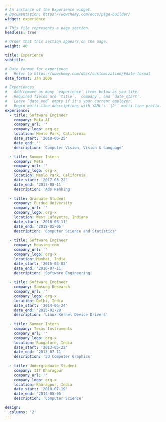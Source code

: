 ```yaml
---
# An instance of the Experience widget.
# Documentation: https://wowchemy.com/docs/page-builder/
widget: experience

# This file represents a page section.
headless: true

# Order that this section appears on the page.
weight: 40

title: Experience
subtitle:

# Date format for experience
#   Refer to https://wowchemy.com/docs/customization/#date-format
date_format: Jan 2006

# Experiences.
#   Add/remove as many `experience` items below as you like.
#   Required fields are `title`, `company`, and `date_start`.
#   Leave `date_end` empty if it's your current employer.
#   Begin multi-line descriptions with YAML's `|2-` multi-line prefix.
experience:  
  - title: Software Engineer
    company: Meta AI
    company_url: ''
    company_logo: org-gc
    location: Menlo Park, California
    date_start: '2018-06-25'
    date_end: ''
    description: 'Computer Vision, Vision & Language'

  - title: Summer Intern
    company: Meta
    company_url: ''
    company_logo: org-x
    location: Menlo Park, California
    date_start: '2017-05-22'
    date_end: '2017-08-11'
    description: 'Ads Ranking'
    
  - title: Graduate Student
    company: Purdue University
    company_url: ''
    company_logo: org-x
    location: West Lafayette, Indiana
    date_start: '2016-08-11'
    date_end: '2018-05-05'
    description: 'Computer Science and Statistics'
    
  - title: Software Engineer
    company: Housing.com
    company_url: ''
    company_logo: org-x
    location: Mumbai, India
    date_start: '2015-03-02'
    date_end: '2016-07-11'
    description: 'Software Engineering'
    
  - title: Software Engineer
    company: Samsung Research
    company_url: ''
    company_logo: org-x
    location: Delhi, India
    date_start: '2014-06-24'
    date_end: '2015-02-28'
    description: 'Linux Kernel Device Drivers'
    
  - title: Summer Intern
    company: Texas Instruments
    company_url: ''
    company_logo: org-x
    location: Bangalore, India
    date_start: '2013-05-22'
    date_end: '2013-07-11'
    description: '3D Computer Graphics'
    
  - title: Undergraduate Student
    company: IIT Kharagpur
    company_url: ''
    company_logo: org-x
    location: Kharagpur, India
    date_start: '2010-07-19'
    date_end: '2014-05-05'
    description: 'Computer Science'

design:
  columns: '2'
---
```

